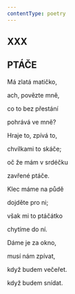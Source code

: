 ```yaml
---
contentType: poetry
---
```


<section>

## XXX  

## PTÁČE

Má zlatá matičko,  

ach, povězte mně,

co to bez přestání

pohrává ve mně?

Hraje to, zpívá to,

chvílkami to skáče;

oč že mám v srdéčku

zavřené ptáče.

Klec máme na půdě

dojděte pro ni;

však mi to ptáčátko

chytíme do ní.

Dáme je za okno,

musí nám zpívat,

když budem večeřet.

když budem snídat.

</section>
